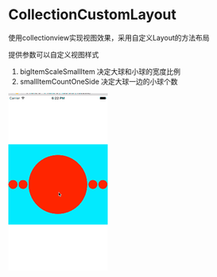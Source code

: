 # CollectionCustomLayout
使用collectionview实现视图效果，采用自定义Layout的方法布局

提供参数可以自定义视图样式

1. bigItemScaleSmallItem 决定大球和小球的宽度比例
2. smallItemCountOneSide 决定大球一边的小球个数


![](collectionCustomLayout.gif)